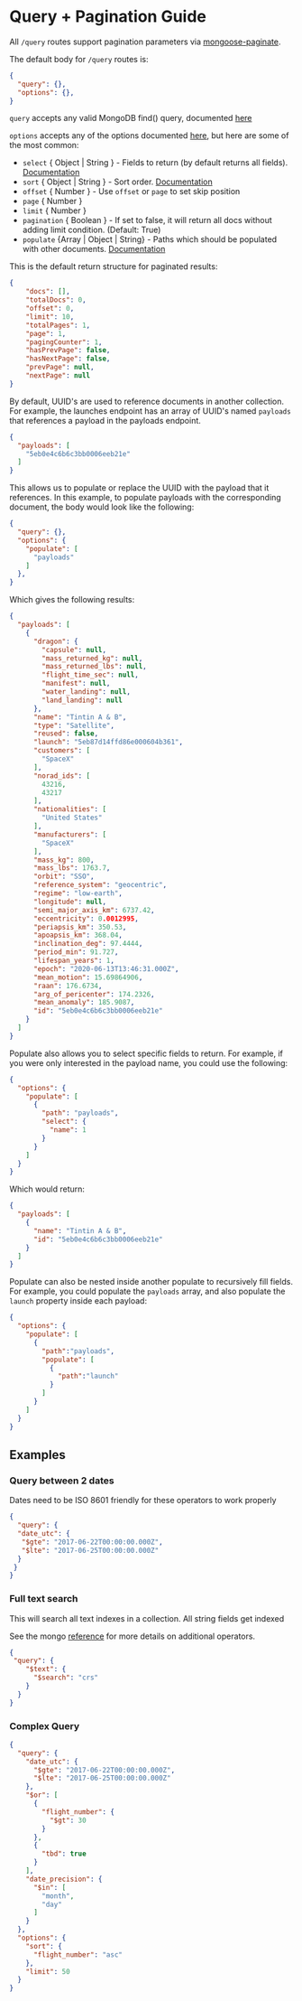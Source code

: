 # Query + Pagination Guide

All `/query` routes support pagination parameters via [mongoose-paginate](https://github.com/aravindnc/mongoose-paginate-v2).

The default body for `/query` routes is:

```json
{
  "query": {},
  "options": {},
}
```

`query` accepts any valid MongoDB find() query, documented [here](https://docs.mongodb.com/manual/tutorial/query-documents/)

`options` accepts any of the options documented [here](https://github.com/aravindnc/mongoose-paginate-v2#modelpaginatequery-options-callback), but here are some of the most common:

- `select` { Object | String } - Fields to return (by default returns all fields). [Documentation](http://mongoosejs.com/docs/api.html#query_Query-select)
- `sort` { Object | String } - Sort order. [Documentation](http://mongoosejs.com/docs/api.html#query_Query-sort)
- `offset` { Number } - Use `offset` or `page` to set skip position
- `page` { Number }
- `limit` { Number }
- `pagination` { Boolean } - If set to false, it will return all docs without adding limit condition. (Default: True)
- `populate` {Array | Object | String} - Paths which should be populated with other documents. [Documentation](https://mongoosejs.com/docs/api.html#query_Query-populate)

This is the default return structure for paginated results:

```json
{
    "docs": [],
    "totalDocs": 0,
    "offset": 0,
    "limit": 10,
    "totalPages": 1,
    "page": 1,
    "pagingCounter": 1,
    "hasPrevPage": false,
    "hasNextPage": false,
    "prevPage": null,
    "nextPage": null
}
```

By default, UUID's are used to reference documents in another collection. For example, the launches endpoint has an array of UUID's named `payloads` that references a payload in the payloads endpoint.

```json
{
  "payloads": [
    "5eb0e4c6b6c3bb0006eeb21e"
  ]
}
```

This allows us to populate or replace the UUID with the payload that it references. In this example, to populate payloads with the corresponding document, the body would look like the following:

```json
{
  "query": {},
  "options": {
    "populate": [
      "payloads"
    ]
  },
}
```

Which gives the following results:

```json
{
  "payloads": [
    {
      "dragon": {
        "capsule": null,
        "mass_returned_kg": null,
        "mass_returned_lbs": null,
        "flight_time_sec": null,
        "manifest": null,
        "water_landing": null,
        "land_landing": null
      },
      "name": "Tintin A & B",
      "type": "Satellite",
      "reused": false,
      "launch": "5eb87d14ffd86e000604b361",
      "customers": [
        "SpaceX"
      ],
      "norad_ids": [
        43216,
        43217
      ],
      "nationalities": [
        "United States"
      ],
      "manufacturers": [
        "SpaceX"
      ],
      "mass_kg": 800,
      "mass_lbs": 1763.7,
      "orbit": "SSO",
      "reference_system": "geocentric",
      "regime": "low-earth",
      "longitude": null,
      "semi_major_axis_km": 6737.42,
      "eccentricity": 0.0012995,
      "periapsis_km": 350.53,
      "apoapsis_km": 368.04,
      "inclination_deg": 97.4444,
      "period_min": 91.727,
      "lifespan_years": 1,
      "epoch": "2020-06-13T13:46:31.000Z",
      "mean_motion": 15.69864906,
      "raan": 176.6734,
      "arg_of_pericenter": 174.2326,
      "mean_anomaly": 185.9087,
      "id": "5eb0e4c6b6c3bb0006eeb21e"
    }
  ]
}
```

Populate also allows you to select specific fields to return. For example, if you were only interested in the payload name, you could use the following:

```json
{
  "options": {
    "populate": [
      {
        "path": "payloads",
        "select": {
          "name": 1
        }
      }
    ]
  }
}
```

Which would return:

```json
{
  "payloads": [
    {
      "name": "Tintin A & B",
      "id": "5eb0e4c6b6c3bb0006eeb21e"
    }
  ]
}
```

Populate can also be nested inside another populate to recursively fill fields. For example, you could populate the `payloads` array, and also populate the `launch` property inside each payload:

```json
{
  "options": {
    "populate": [
      {
        "path":"payloads",
        "populate": [
          {
            "path":"launch"
          }
        ]
      }
    ]
  }
}
```

## Examples

### Query between 2 dates

Dates need to be ISO 8601 friendly for these operators to work properly

```json
{
  "query": {
  "date_utc": {
   "$gte": "2017-06-22T00:00:00.000Z",
   "$lte": "2017-06-25T00:00:00.000Z"
  }
 }
}
```

### Full text search

This will search all text indexes in a collection. All string fields get indexed

See the mongo [reference](https://docs.mongodb.com/manual/reference/operator/query/text/) for more details on additional operators.

```json
{
 "query": {
    "$text": {
      "$search": "crs"
    }
  }
}
```

### Complex Query

```json
{
  "query": {
    "date_utc": {
      "$gte": "2017-06-22T00:00:00.000Z",
      "$lte": "2017-06-25T00:00:00.000Z"
    },
    "$or": [
      {
        "flight_number": {
          "$gt": 30
        }
      },
      {
        "tbd": true
      }
    ],
    "date_precision": {
      "$in": [
        "month",
        "day"
      ]
    }
  },
  "options": {
    "sort": {
      "flight_number": "asc"
    },
    "limit": 50
  }
}
```
